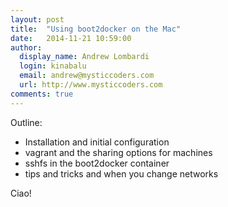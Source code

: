 ```yaml
---
layout: post
title:  "Using boot2docker on the Mac"
date:   2014-11-21 10:59:00
author:
  display_name: Andrew Lombardi
  login: kinabalu
  email: andrew@mysticcoders.com
  url: http://www.mysticcoders.com
comments: true
---
```


Outline:
- Installation and initial configuration
- vagrant and the sharing options for machines
- sshfs in the boot2docker container
- tips and tricks and when you change networks

Ciao!